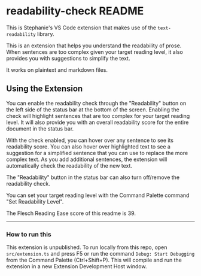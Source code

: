 # readability-check README

This is Stephanie's VS Code extension that makes use of the `text-readability` library.

This is an extension that helps you understand the readability of prose. When sentences are too complex given your target reading level, it also provides you with suggestions to simplify the text.

It works on plaintext and markdown files.

## Using the Extension

You can enable the readability check through the "Readability" button on the left side of the status bar at the bottom of the screen. Enabling the check will highlight sentences that are too complex for your target reading level. It will also provide you with an overall readability score for the entire document in the status bar.

With the check enabled, you can hover over any sentence to see its readability score. You can also hover over highlighted text to see a suggestion for a simplified sentence that you can use to replace the more complex text. As you add additional sentences, the extension will automatically check the readability of the new text.

The "Readability" button in the status bar can also turn off/remove the readability check.

You can set your target reading level with the Command Palette command "Set Readability Level".

The Flesch Reading Ease score of this readme is 39.


----
### How to run this
This extension is unpublished. To run locally from this repo, open `src/extension.ts` and press F5 or run the command `Debug: Start Debugging` from the Command Palette (Ctrl+Shift+P). This will compile and run the extension in a new Extension Development Host window.
